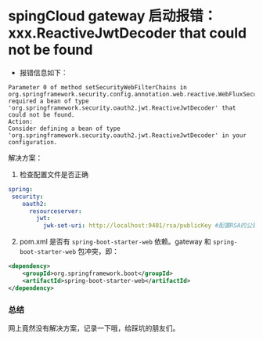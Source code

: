 # spingCloud gateway  启动报错： xxx.ReactiveJwtDecoder that could not be found

- 报错信息如下：
```shell
Parameter 0 of method setSecurityWebFilterChains in org.springframework.security.config.annotation.web.reactive.WebFluxSecurityConfiguration required a bean of type 'org.springframework.security.oauth2.jwt.ReactiveJwtDecoder' that could not be found.
Action:
Consider defining a bean of type 'org.springframework.security.oauth2.jwt.ReactiveJwtDecoder' in your configuration.
```
解决方案： 
1. 检查配置文件是否正确
```yaml
spring:
 security:
    oauth2:
      resourceserver:
        jwt:
          jwk-set-uri: http://localhost:9401/rsa/publicKey #配置RSA的公钥访问地址
```
2. pom.xml 是否有 `spring-boot-starter-web` 依赖。gateway  和 `spring-boot-starter-web` 包冲突，即：
```xml
<dependency>
    <groupId>org.springframework.boot</groupId>
    <artifactId>spring-boot-starter-web</artifactId>
</dependency>
```

### 总结
网上竟然没有解决方案，记录一下哦，给踩坑的朋友们。